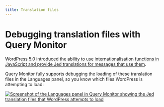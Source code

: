 ```yaml
---
title: Translation files
---
```


# Debugging translation files with Query Monitor

<!-- @todo docs about PHP/MO/PO translations -->

[WordPress 5.0 introduced the ability to use internationalisation functions in JavaScript and provide Jed translations for messages that use them](https://make.wordpress.org/core/2018/11/09/new-javascript-i18n-support-in-wordpress/).

Query Monitor fully supports debugging the loading of these translation files in the Languages panel, so you know which files WordPress is attempting to load:

[![Screenshot of the Languages panel in Query Monitor showing the Jed translation files that WordPress attempts to load](/jed.png)](/jed.png)
